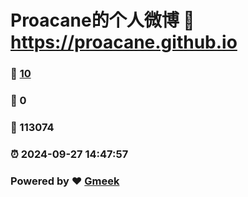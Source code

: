 # Proacane的个人微博 :link: https://proacane.github.io 
### :page_facing_up: [10](https://proacane.github.io/tag.html) 
### :speech_balloon: 0 
### :hibiscus: 113074 
### :alarm_clock: 2024-09-27 14:47:57 
### Powered by :heart: [Gmeek](https://github.com/Meekdai/Gmeek)
